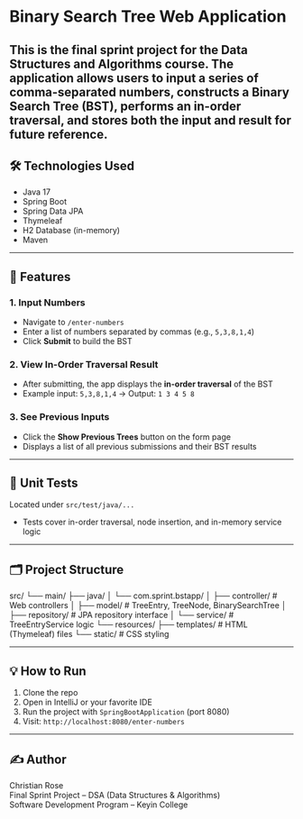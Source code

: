 # Binary Search Tree Web Application

This is the final sprint project for the Data Structures and Algorithms course. The application allows users to input a series of comma-separated numbers, constructs a Binary Search Tree (BST), performs an in-order traversal, and stores both the input and result for future reference.
---
## 🛠️ Technologies Used
- Java 17
- Spring Boot
- Spring Data JPA
- Thymeleaf
- H2 Database (in-memory)
- Maven
---
## 🚀 Features

### 1. Input Numbers
- Navigate to `/enter-numbers`
- Enter a list of numbers separated by commas (e.g., `5,3,8,1,4`)
- Click **Submit** to build the BST

### 2. View In-Order Traversal Result
- After submitting, the app displays the **in-order traversal** of the BST
- Example input: `5,3,8,1,4` → Output: `1 3 4 5 8`

### 3. See Previous Inputs
- Click the **Show Previous Trees** button on the form page
- Displays a list of all previous submissions and their BST results
---
## 🧪 Unit Tests
Located under `src/test/java/...`
- Tests cover in-order traversal, node insertion, and in-memory service logic
---
## 🗂️ Project Structure
src/
└── main/
├── java/
│ └── com.sprint.bstapp/
│ ├── controller/ # Web controllers
│ ├── model/ # TreeEntry, TreeNode, BinarySearchTree
│ ├── repository/ # JPA repository interface
│ └── service/ # TreeEntryService logic
└── resources/
├── templates/ # HTML (Thymeleaf) files
└── static/ # CSS styling

---
## 💡 How to Run
1. Clone the repo
2. Open in IntelliJ or your favorite IDE
3. Run the project with `SpringBootApplication` (port 8080)
4. Visit: `http://localhost:8080/enter-numbers`
---
## ✍️ Author
Christian Rose  
Final Sprint Project – DSA (Data Structures & Algorithms)  
Software Development Program – Keyin College

